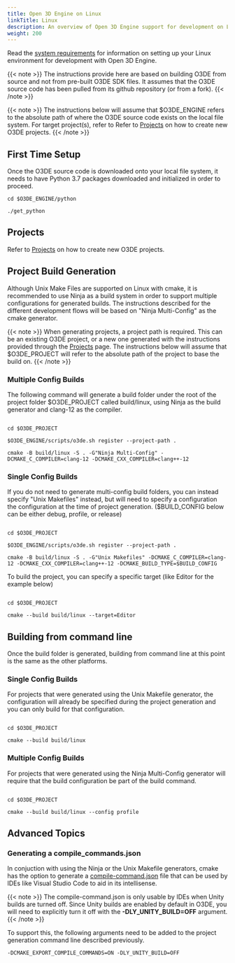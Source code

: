 ```yaml
---
title: Open 3D Engine on Linux
linkTitle: Linux
description: An overview of Open 3D Engine support for development on Linux.
weight: 200
---
```


Read the [system requirements](/docs/welcome-guide/requirements) for information on setting up your Linux environment for development with Open 3D Engine.

{{< note >}}
The instructions provide here are based on building O3DE from source and not from pre-built O3DE SDK files. It assumes that the O3DE source code has been pulled from its github repository (or from a fork).
{{< /note >}}

{{< note >}}
The instructions below will assume that $O3DE_ENGINE refers to the absolute path of where the O3DE source code exists on the local file system. For target project(s), refer to Refer to [Projects](docs/user-guide/project-config) on how to create new O3DE projects. 
{{< /note >}}

## First Time Setup

Once the O3DE source code is downloaded onto your local file system, it needs to have Python 3.7 packages downloaded and initialized in order to proceed.

```shell
cd $O3DE_ENGINE/python

./get_python
```
## Projects

Refer to [Projects](docs/user-guide/project-config) on how to create new O3DE projects. 


## Project Build Generation

Although Unix Make Files are supported on Linux with cmake, it is recommended to use Ninja as a build system in order to support multiple configurations for generated builds. The instructions described for the different development flows will be based on "Ninja Multi-Config" as the cmake generator.

{{< note >}}
When generating projects, a project path is required. This can be an existing O3DE project, or a new one generated with the instructions provided through the [Projects](docs/user-guide/project-config) page. The instructions below will assume that $O3DE_PROJECT will refer to the absolute path of the project to base the build on. 
{{< /note >}}


### Multiple Config Builds
The following command will generate a build folder under the root of the project folder $O3DE_PROJECT called build/linux, using Ninja as the build generator and clang-12 as the compiler.

```shell

cd $O3DE_PROJECT

$O3DE_ENGINE/scripts/o3de.sh register --project-path .

cmake -B build/linux -S . -G"Ninja Multi-Config" -DCMAKE_C_COMPILER=clang-12 -DCMAKE_CXX_COMPILER=clang++-12 

```

### Single Config Builds

If you do not need to generate multi-config build folders, you can instead specify "Unix Makefiles" instead, but will need to specify a configuration the configuration at the time of project generation. ($BUILD_CONFIG below can be either debug, profile, or release)

```shell

cd $O3DE_PROJECT

$O3DE_ENGINE/scripts/o3de.sh register --project-path .

cmake -B build/linux -S . -G"Unix Makefiles" -DCMAKE_C_COMPILER=clang-12 -DCMAKE_CXX_COMPILER=clang++-12 -DCMAKE_BUILD_TYPE=$BUILD_CONFIG

```

To build the project, you can specify a specific target (like Editor for the example below)

```shell

cd $O3DE_PROJECT

cmake --build build/linux --target=Editor
```


## Building from command line

Once the build folder is generated, building from command line at this point is the same as the other platforms. 

### Single Config Builds

For projects that were generated using the Unix Makefile generator, the configuration will already be specified during the project generation and you can only build for that configuration.

```shell

cd $O3DE_PROJECT

cmake --build build/linux 
```


### Multiple Config Builds

For projects that were generated using the Ninja Multi-Config generator will require that the build configuration be part of the build command.

```shell

cd $O3DE_PROJECT

cmake --build build/linux --config profile
```

## Advanced Topics

### Generating a compile_commands.json 

In conjuction with using the Ninja or the Unix Makefile generators, cmake has the option to generate a [compile-command.json](https://clang.llvm.org/docs/JSONCompilationDatabase.html) file that can be used by IDEs like Visual Studio Code to aid in its intellisense. 

{{< note >}}
The compile-command.json is only usable by IDEs when Unity builds are turned off. Since Unity builds are enabled by default in O3DE, you will need to explicitly turn it off with the **-DLY_UNITY_BUILD=OFF** argument.
{{< /note >}}

To support this, the following arguments need to be added to the project generation command line described previously.

```shell
-DCMAKE_EXPORT_COMPILE_COMMANDS=ON -DLY_UNITY_BUILD=OFF
```



